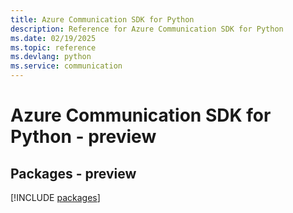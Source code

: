 ```yaml
---
title: Azure Communication SDK for Python
description: Reference for Azure Communication SDK for Python
ms.date: 02/19/2025
ms.topic: reference
ms.devlang: python
ms.service: communication
---
```

# Azure Communication SDK for Python - preview
## Packages - preview
[!INCLUDE [packages](communication-index.md)]